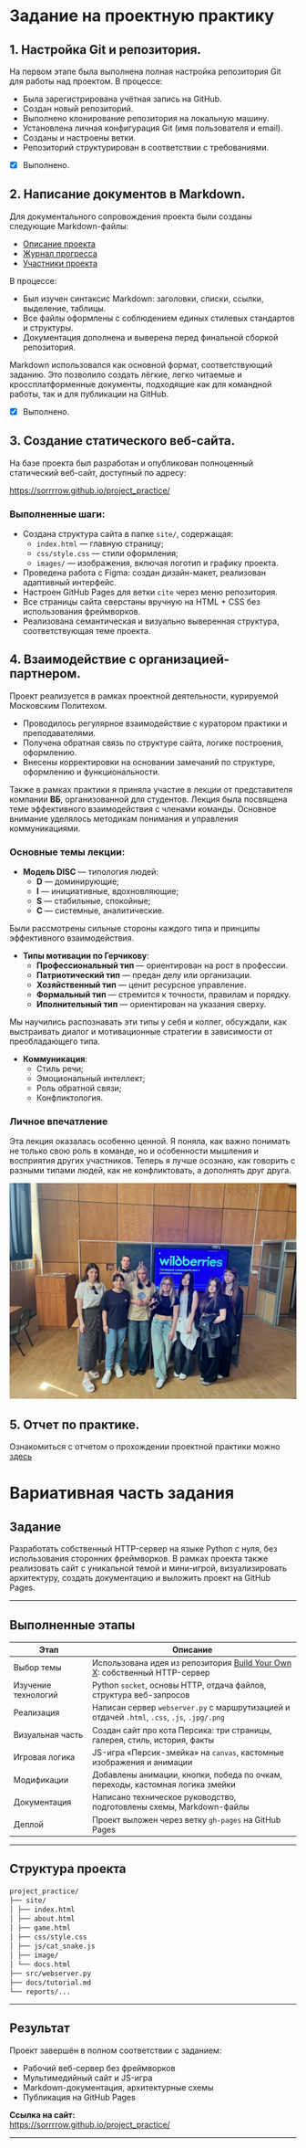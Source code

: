 # Задание на проектную практику

## 1. Настройка Git и репозитория.

На первом этапе была выполнена полная настройка репозитория Git для работы над проектом. В процессе:

- Была зарегистрирована учётная запись на GitHub.
- Создан новый репозиторий.
- Выполнено клонирование репозитория на локальную машину.
- Установлена личная конфигурация Git (имя пользователя и email).
- Созданы и настроены ветки.
- Репозиторий структурирован в соответствии с требованиями.

- [x] Выполнено.

## 2. Написание документов в Markdown.

Для документального сопровождения проекта были созданы следующие Markdown-файлы:

- [Описание проекта](../docs/project-description.md)
- [Журнал прогресса](../docs/progress-log.md)
- [Участники проекта](../docs/team.md)

В процессе:

- Был изучен синтаксис Markdown: заголовки, списки, ссылки, выделение, таблицы.
- Все файлы оформлены с соблюдением единых стилевых стандартов и структуры.
- Документация дополнена и выверена перед финальной сборкой репозитория.

Markdown использовался как основной формат, соответствующий заданию. Это позволило создать лёгкие, легко читаемые и кроссплатформенные документы, подходящие как для командной работы, так и для публикации на GitHub.

- [x] Выполнено.

## 3. Создание статического веб-сайта.

На базе проекта был разработан и опубликован полноценный статический веб-сайт, доступный по адресу:

https://sorrrrow.github.io/project_practice/


### Выполненные шаги:

- Создана структура сайта в папке `site/`, содержащая:
  - `index.html` — главную страницу;
  - `css/style.css` — стили оформления;
  - `images/` — изображения, включая логотип и графику проекта.
- Проведена работа с Figma: создан дизайн-макет, реализован адаптивный интерфейс.
- Настроен GitHub Pages для ветки `cite` через меню репозитория.
- Все страницы сайта сверстаны вручную на HTML + CSS без использования фреймворков.
- Реализована семантическая и визуально выверенная структура, соответствующая теме проекта.


## 4. Взаимодействие с организацией-партнером.

Проект реализуется в рамках проектной деятельности, курируемой Московским Политехом.

- Проводилось регулярное взаимодействие с куратором практики и преподавателями.
- Получена обратная связь по структуре сайта, логике построения, оформлению.
- Внесены корректировки на основании замечаний по структуре, оформлению и функциональности.

Также в рамках практики я приняла участие в лекции от представителя компании **ВБ**, организованной для студентов. Лекция была посвящена теме эффективного взаимодействия с членами команды. Основное внимание уделялось методикам понимания и управления коммуникациями.

### Основные темы лекции:

- **Модель DISC** — типология людей:
  - **D** — доминирующие;
  - **I** — инициативные, вдохновляющие;
  - **S** — стабильные, спокойные;
  - **C** — системные, аналитические.

Были рассмотрены сильные стороны каждого типа и принципы эффективного взаимодействия.

- **Типы мотивации по Герчикову**:
  - **Профессиональный тип** — ориентирован на рост в профессии.
  - **Патриотический тип** — предан делу или организации.
  - **Хозяйственный тип** — ценит ресурсное управление.
  - **Формальный тип** — стремится к точности, правилам и порядку.
  - **Иполнительный тип** — ориентирован на указания сверху.

Мы научились распознавать эти типы у себя и коллег, обсуждали, как выстраивать диалог и мотивационные стратегии в зависимости от преобладающего типа.

- **Коммуникация**:
  - Стиль речи;
  - Эмоциональный интеллект;
  - Роль обратной связи;
  - Конфликтология.

### Личное впечатление

Эта лекция оказалась особенно ценной. Я поняла, как важно понимать не только свою роль в команде, но и особенности мышления и восприятия других участников. Теперь я лучше осознаю, как говорить с разными типами людей, как не конфликтовать, а дополнять друг друга.

![1.jpg](https://github.com/sorrrrow/practice-2025-1/blob/master/docs/img/1.jpg?raw=true)

## 5. Отчет по практике.

Ознакомиться с отчетом о прохождении проектной практики можно [здесь](https://github.com/sorrrrow/project_practice/blob/master/reports/Отчет%20по%20ПП%20Пащенко%20Анастасия.docx)

# Вариативная часть задания

## Задание

Разработать собственный HTTP-сервер на языке Python с нуля, без использования сторонних фреймворков. В рамках проекта также реализовать сайт с уникальной темой и мини-игрой, визуализировать архитектуру, создать документацию и выложить проект на GitHub Pages.

---

## Выполненные этапы

| Этап | Описание |
|------|----------|
| Выбор темы | Использована идея из репозитория [Build Your Own X](https://github.com/codecrafters-io/build-your-own-x): собственный HTTP-сервер |
| Изучение технологий | Python `socket`, основы HTTP, отдача файлов, структура веб-запросов |
| Реализация | Написан сервер `webserver.py` с маршрутизацией и отдачей `.html`, `.css`, `.js`, `.jpg/.png` |
| Визуальная часть | Создан сайт про кота Персика: три страницы, галерея, стиль, история, факты |
| Игровая логика | JS-игра «Персик-змейка» на `canvas`, кастомные изображения и анимации |
| Модификации | Добавлены анимации, кнопки, победа по очкам, переходы, кастомная логика змейки |
| Документация | Написано техническое руководство, подготовлены схемы, Markdown-файлы |
| Деплой | Проект выложен через ветку `gh-pages` на GitHub Pages |

---

## Структура проекта

```
project_practice/
├── site/
│ ├── index.html
│ ├── about.html
│ ├── game.html
│ ├── css/style.css
│ ├── js/cat_snake.js
│ ├── image/
│ └── docs.html
├── src/webserver.py
├── docs/tutorial.md
└── reports/...
```


---

## Результат

Проект завершён в полном соответствии с заданием:

- Рабочий веб-сервер без фреймворков
- Мультимедийный сайт и JS-игра
- Markdown-документация, архитектурные схемы
- Публикация на GitHub Pages

**Ссылка на сайт:**  
https://sorrrrow.github.io/project_practice/

---
